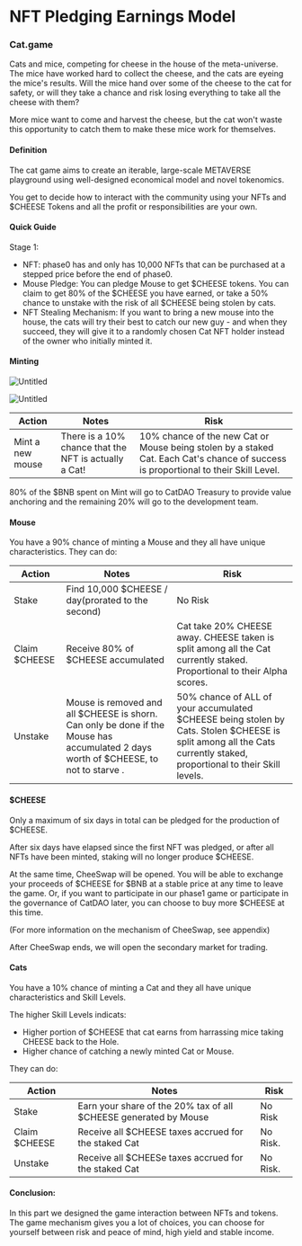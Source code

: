 # NFT Pledging Earnings Model

### Cat.game

Cats and mice, competing for cheese in the house of the meta-universe. The mice have worked hard to collect the cheese, and the cats are eyeing the mice's results. Will the mice hand over some of the cheese to the cat for safety, or will they take a chance and risk losing everything to take all the cheese with them?

More mice want to come and harvest the cheese, but the cat won't waste this opportunity to catch them to make these mice work for themselves.

#### Definition

The cat game aims to create an iterable, large-scale METAVERSE playground using well-designed economical model and novel tokenomics.

You get to decide how to interact with the community using your NFTs and $CHEESE Tokens and all the profit or responsibilities are your own.

#### Quick Guide

Stage 1:

* NFT: phase0 has and only has 10,000 NFTs that can be purchased at a stepped price before the end of phase0.
* Mouse Pledge: You can pledge Mouse to get $CHEESE tokens. You can claim to get 80% of the $CHEESE you have earned, or take a 50% chance to unstake with the risk of all $CHEESE being stolen by cats.
* NFT Stealing Mechanism: If you want to bring a new mouse into the house, the cats will try their best to catch our new guy - and when they succeed, they will give it to a randomly chosen Cat NFT holder instead of the owner who initially minted it.

#### Minting

![Untitled](https://s3-us-west-2.amazonaws.com/secure.notion-static.com/d10f2b36-636e-434a-952b-a7dd4628eecf/Untitled.png)

![Untitled](https://s3-us-west-2.amazonaws.com/secure.notion-static.com/2bb09d1a-75c5-44b8-8081-4d01add77cb7/Untitled.png)

| Action           | Notes                                                 | Risk                                                                                                                                |
| ---------------- | ----------------------------------------------------- | ----------------------------------------------------------------------------------------------------------------------------------- |
| Mint a new mouse | There is a 10% chance that the NFT is actually a Cat! | 10% chance of the new Cat or Mouse being stolen by a staked Cat. Each Cat's chance of success is proportional to their Skill Level. |

80% of the $BNB spent on Mint will go to CatDAO Treasury to provide value anchoring and the remaining 20% will go to the development team.

#### Mouse

You have a 90% chance of minting a Mouse and they all have unique characteristics. They can do:

| Action        | Notes                                                                                                                                | Risk                                                                                                                                                                 |
| ------------- | ------------------------------------------------------------------------------------------------------------------------------------ | -------------------------------------------------------------------------------------------------------------------------------------------------------------------- |
| Stake         | Find 10,000 $CHEESE / day(prorated to the second)                                                                                    | No Risk                                                                                                                                                              |
| Claim $CHEESE | Receive 80% of $CHEESE accumulated                                                                                                   | Cat take 20% CHEESE away. CHEESE taken is split among all the Cat currently staked. Proportional to their Alpha scores.                                              |
| Unstake       | Mouse is removed and all $CHEESE is shorn. Can only be done if the Mouse has accumulated 2 days worth of $CHEESE, to not to starve . | 50% chance of ALL of your accumulated $CHEESE being stolen by Cats. Stolen $CHEESE is split among all the Cats currently staked, proportional to their Skill levels. |

#### $CHEESE

Only a maximum of six days in total can be pledged for the production of $CHEESE.

After six days have elapsed since the first NFT was pledged, or after all NFTs have been minted, staking will no longer produce $CHEESE.

At the same time, CheeSwap will be opened. You will be able to exchange your proceeds of $CHEESE for $BNB at a stable price at any time to leave the game. Or, if you want to participate in our phase1 game or participate in the governance of CatDAO later, you can choose to buy more $CHEESE at this time.

(For more information on the mechanism of CheeSwap, see appendix)

After CheeSwap ends, we will open the secondary market for trading.

#### Cats

You have a 10% chance of minting a Cat and they all have unique characteristics and Skill Levels.

The higher Skill Levels indicats:

* Higher portion of $CHEESE that cat earns from harrassing mice taking CHEESE back to the Hole.
* Higher chance of catching a newly minted Cat or Mouse.

They can do:

| Action        | Notes                                                            | Risk     |
| ------------- | ---------------------------------------------------------------- | -------- |
| Stake         | Earn your share of the 20% tax of all $CHEESE generated by Mouse | No Risk  |
| Claim $CHEESE | Receive all $CHEESE taxes accrued for the staked Cat             | No Risk. |
| Unstake       | Receive all $CHEESe taxes accrued for the staked Cat             | No Risk. |

#### Conclusion:

In this part we designed the game interaction between NFTs and tokens. The game mechanism gives you a lot of choices, you can choose for yourself between risk and peace of mind, high yield and stable income.
